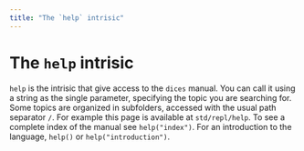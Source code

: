 ```yaml
---
title: "The `help` intrisic"
---
```

# The `help` intrisic

`help` is the intrisic that give access to the `dices` manual. 
You can call it using a string as the single parameter, specifying the topic you are searching for. Some topics are organized in subfolders, accessed with the usual path separator `/`. For example this page is available at `std/repl/help`.
To see a complete index of the manual see `help("index")`. For an introduction to the language, `help()` or `help("introduction")`.